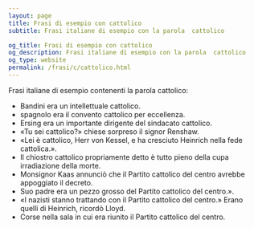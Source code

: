```yaml
---
layout: page
title: Frasi di esempio con cattolico 
subtitle: Frasi italiane di esempio con la parola  cattolico

og_title: Frasi di esempio con cattolico 
og_description: Frasi italiane di esempio con la parola  cattolico
og_type: website
permalink: /frasi/c/cattolico.html
---
```


Frasi italiane di esempio contenenti la parola cattolico:


- Bandini era un intellettuale cattolico.
- spagnolo era il convento cattolico per eccellenza.
- Ersing era un importante dirigente del sindacato cattolico.
- «Tu sei cattolico?» chiese sorpreso il signor Renshaw.
- «Lei è cattolico, Herr von Kessel, e ha cresciuto Heinrich nella fede cattolica.».
- Il chiostro cattolico propriamente detto è tutto pieno della cupa irradiazione della morte.
- Monsignor Kaas annunciò che il Partito cattolico del centro avrebbe appoggiato il decreto.
- Suo padre era un pezzo grosso del Partito cattolico del centro.».
- «I nazisti stanno trattando con il Partito cattolico del centro.» Erano quelli di Heinrich, ricordò Lloyd.
- Corse nella sala in cui era riunito il Partito cattolico del centro.
